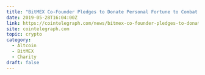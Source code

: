 ```yaml
---
title: "BitMEX Co-Founder Pledges to Donate Personal Fortune to Combat Global Challenges"
date: 2019-05-28T16:04:00Z
link: https://cointelegraph.com/news/bitmex-co-founder-pledges-to-donate-personal-fortune-to-combat-global-challenges?utm_medium=RSS&utm_source=hune
site: cointelegraph.com
topic: crypto
category:
  - Altcoin
  - BitMEX
  - Charity
draft: false
---
```

